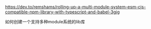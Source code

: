 https://dev.to/remshams/rolling-up-a-multi-module-system-esm-cjs-compatible-npm-library-with-typescript-and-babel-3gjg

如何创建一个支持多种module系统的lib库